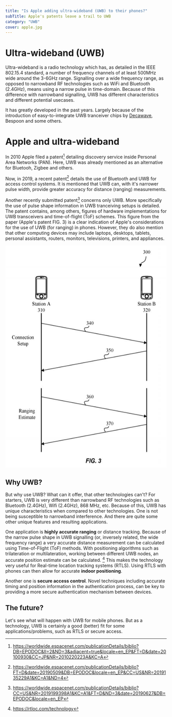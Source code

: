 ```yaml
---
title: "Is Apple adding ultra-wideband (UWB) to their phones?"
subTitle: Apple's patents leave a trail to UWB
category: "UWB"
cover: apple.jpg
---
```

# Ultra-wideband (UWB)

Ultra-wideband is a radio technology which has, as detailed in the IEEE 802.15.4 standard, a number of frequency channels of at least 500MHz wide around the 3-6GHz range. Signalling over a wide frequency range, as opposed to narrowband RF technologies such as WiFi and Bluetooth (2.4GHz), means using a narrow pulse in time-domain. Because of this difference with narrowband signalling, UWB has different characteristics and different potential usecases.

It has greatly developed in the past years. Largely because of the introduction of easy-to-integrate UWB tranceiver chips by [Decawave](https://www.decawave.com/), Bespoon and some others.

# Apple and ultra-wideband

In 2010 Apple filed a patent[^1] detailing discovery service inside Personal Area Networks (PAN). Here, UWB was already mentioned as an alternative for Bluetooh, Zigbee and others.

Now, in 2019, a recent patent[^2] details the use of Bluetooth and UWB for access control systems. It is mentioned that UWB can, with it's narrower pulse width, provide greater accuracy for distance (ranging) measurements.

Another recently submitted patent[^3] concerns only UWB. More specifically the use of pulse shape information in UWB tranceiving setups is detailed. The patent contains, among others, figures of hardware implementations for UWB transceivers and time-of-flight (ToF) schemes. This figure from the paper (Apple's patent FIG. 3) is a clear indication of Apple's considerations for the use of UWB (for ranging) in phones. However, they do also mention that other computing devices may include laptops, desktops, tablets, personal assistants, routers, monitors, televisions, printers, and appliances.

![Patent ToF figure](./patent_fig3.jpg)

## Why UWB?

But why use UWB? What can it offer, that other technologies can't? For starters, UWB is very different than narrowband RF technologies such as Bluetooth (2.4GHz), Wifi (2.4GHz), 868 MHz, etc. Because of this, UWB has unique characteristics when compared to other technologies. One is not being susceptible to narrowband interference. And there are quite some other unique features and resulting applications.

One application is **highly accurate ranging** or distance tracking. Because of the narrow pulse shape in UWB signalling (or, inversely related, the wide frequency range) a very accurate distance measurement can be calculated using Time-of-Flight (ToF) methods. With positioning algorithms such as trilateration or multilateration, working between different UWB nodes, an accurate position estimate can be calculated. [^4] This makes the technology very useful for Real-time location tracking systems (RTLS). Using RTLS with phones can then allow for accurate **indoor positioning**.

Another one is **secure access control**. Novel techniques including accurate timing and position information in the authentication process, can be key to providing a more secure authentication mechanism between devices.

## The future?

Let's see what will happen with UWB for mobile phones. But as a technology, UWB is certainly a good (better) fit for some applications/problems, such as RTLS or secure access.

[^1]: https://worldwide.espacenet.com/publicationDetails/biblio?DB=EPODOC&II=2&ND=3&adjacent=true&locale=en_EP&FT=D&date=20100930&CC=JP&NR=2010220223A&KC=A
[^2]: https://worldwide.espacenet.com/publicationDetails/biblio?FT=D&date=20190509&DB=EPODOC&locale=en_EP&CC=US&NR=2019135229A1&KC=A1&ND=4
[^3]: https://worldwide.espacenet.com/publicationDetails/biblio?CC=US&NR=2019199398A1&KC=A1&FT=D&ND=3&date=20190627&DB=EPODOC&locale=en_EP
[^4]: https://rtloc.com/technology
